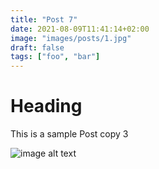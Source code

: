 ```yaml
---
title: "Post 7"
date: 2021-08-09T11:41:14+02:00
image: "images/posts/1.jpg"
draft: false
tags: ["foo", "bar"]
---
```


# Heading
This is a sample Post copy 3

![image alt text](/images/posts/1.jpg)